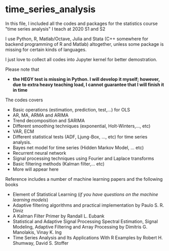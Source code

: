 # time_series_analysis

In this file, I included all the codes and packages for the statistics course "time series analysis" I teach at 2020 S1 and S2

I use Python, R, Matlab/Octave, Julia and Stata (C++ somewhere for backend programming of R and Matlab) altogether, unless some package is missing for certain kinds of languages.

I just love to collect all codes into Jupyter kernel for better demostration.

Please note that 

* **the HEGY test is missing in Python. I will develop it myself; however, due to extra heavy teaching load, I cannot guarantee that I will finish it in time**

The codes covers

* Basic operations (estimation, prediction, test,...) for OLS
* AR, MA, ARMA and ARIMA
* Trend decomposition and SARIMA
* Different smoothing techniques (exponential, Holt-Winters,..., etc)
* VAR, ECM
* Different statistical tests (ADF, Ljung-Box, ..., etc) for time series analysis.
* Bayes net model for time series (Hidden Markov Model, ... etc)
* Recurrent neural network
* Signal processing techniques using Fourier and Laplace transforms
* Basic filtering methods (Kalman filter,... etc)
* More will appear here

Reference includes a number of machine learning papers and the following books
* Element of Statistical Learning (*if you have questions on the machine learning models*)
* Adaptive filtering algorithms and practical implementation by Paulo S. R. Diniz
* A Kalman Filter Primer by Randall L. Eubank
* Statistical and Adaptive Signal Processing Spectral Estimation, Signal Modeling, Adaptive Filtering and Array Processing by Dimitris G. Manolakis, Vinay K. Ing
* Time Series Analysis and Its Applications With R Examples by Robert H. Shumway, David S. Stoffer
